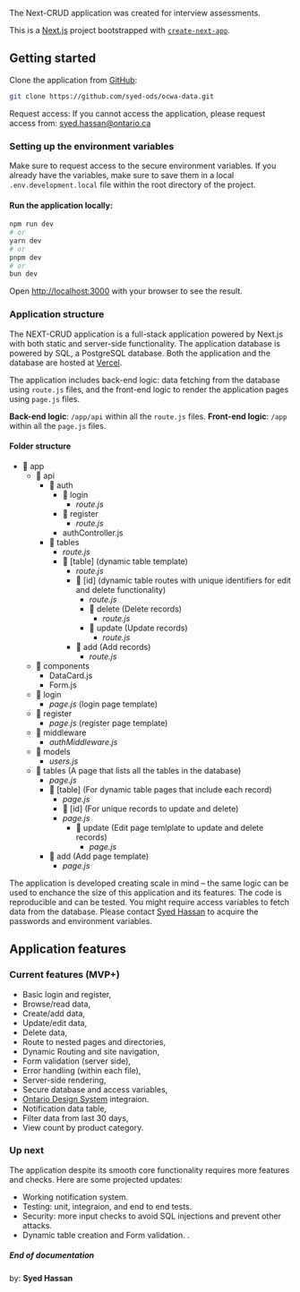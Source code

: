 
The Next-CRUD application was created for interview assessments. 

This is a [Next.js](https://nextjs.org/) project bootstrapped with [`create-next-app`](https://github.com/vercel/next.js/tree/canary/packages/create-next-app).

## Getting started

Clone the application from [GitHub](https://github.com/syed-ods/ocwa-data.git):
```bash
git clone https://github.com/syed-ods/ocwa-data.git
```

Request access:
If you cannot access the application, please request access from: [syed.hassan@ontario.ca](mailto:syed.hassan@ontario.ca)

### Setting up the environment variables
Make sure to request access to the secure environment variables. If you already have the variables, make sure to save them in a local `.env.development.local` file within the root directory of the project.


#### Run the application locally:
```bash
npm run dev
# or
yarn dev
# or
pnpm dev
# or
bun dev
```

Open [http://localhost:3000](http://localhost:3000) with your browser to see the result.

### Application structure
The NEXT-CRUD application is a full-stack application powered by Next.js with both static and server-side functionality. The application database is powered by SQL, a PostgreSQL database. Both the application and the database are hosted at [Vercel](https://ocwa-data.vercel.app).

The application includes back-end logic: data fetching from the database using `route.js` files, and the front-end logic to render the application pages using `page.js` files.

**Back-end logic**: `/app/api` within all the `route.js` files.
**Front-end logic**: `/app` within all the `page.js` files.

#### Folder structure
- 📂 app
    - 📂 api
        -   📂 auth
            - 📂 login
                - *route.js*
            - 📂 register
                - *route.js*
            - authController.js
        - 📂 tables
            - *route.js*
            - 📂 [table] (dynamic table template)
                - *route.js*
                - 📂 [id] (dynamic table routes with unique identifiers for edit and delete functionality)
                    - *route.js*
                    - 📂 delete (Delete records)
                        - *route.js*
                    - 📂 update (Update records)
                        - *route.js*
                - 📂 add (Add records)
                    - *route.js*
    - 📂 components
        - DataCard.js
        - Form.js
    - 📂 login
        - *page.js* (login page template)
    - 📂 register
        - *page.js* (register page template)
    - 📂 middleware
        - *authMiddleware.js*
    - 📂 models
        - *users.js*
    - 📂 tables (A page that lists all the tables in the database)
        - *page.js* 
        - 📂 [table] (For dynamic table pages that include each record)
            - *page.js*
            - 📂 [id] (For unique records to update and delete)
            - *page.js*
                - 📂 update (Edit page temlplate to update and delete records)
                    - *page.js*
        - 📂 add (Add page template)
            - *page.js*

The application is developed creating scale in mind – the same logic can be used to enchance the size of this application and its features.
The code is reproducible and can be tested. You might require access variables to fetch data from the database. Please contact [Syed Hassan](mailto:syed.hassan@ontario.ca) to acquire the passwords and environment variables.

## Application features

### Current features (MVP+)
- Basic login and register,
- Browse/read data,
- Create/add data,
- Update/edit data,
- Delete data,
- Route to nested pages and directories,
- Dynamic Routing and site navigation,
- Form validation (server side),
- Error handling (within each file),
- Server-side rendering,
- Secure database and access variables,
- [Ontario Design System](https://designsystem.ontario.ca) integraion.
- Notification data table,
- Filter data from last 30 days,
- View count by product category.

### Up next
The application despite its smooth core functionality requires more features and checks. Here are some projected updates:
- Working notification system.
- Testing: unit, integraion, and end to end tests.
- Security: more input checks to avoid SQL injections and prevent other attacks.
- Dynamic table creation and Form validation. .


##### End of documentation
by: **Syed Hassan**
